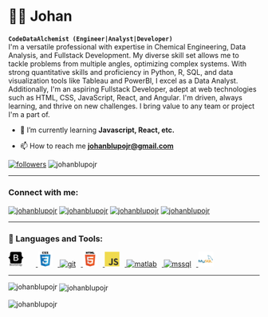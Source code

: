 # 🏄‍♂️ Johan
**`CodeDataAlchemist (Engineer|Analyst|Developer)`**
<br>
I'm a versatile professional with expertise in Chemical Engineering, Data Analysis, and Fullstack Development. My diverse skill set allows me to tackle problems from multiple angles, optimizing complex systems. With strong quantitative skills and proficiency in Python, R, SQL, and data visualization tools like Tableau and PowerBI, I excel as a Data Analyst. Additionally, I'm an aspiring Fullstack Developer, adept at web technologies such as HTML, CSS, JavaScript, React, and Angular. I'm driven, always learning, and thrive on new challenges. I bring value to any team or project I'm a part of.

- 🌱 I’m currently learning **Javascript, React, etc.**

- 📫 How to reach me **johanblupojr@gmail.com**

<p align="left">
<a href="https://github.com/johanblupojr?tab=followers">
 <img alt="followers" title="Follow me on Github" src="https://custom-icon-badges.demolab.com/github/followers/johanblupojr?color=236ad3&labelColor=1155ba&style=for-the-badge&logo=person-add&label=Follow&logoColor=white"/></a>
 <img src="https://komarev.com/ghpvc/?username=johanblupojr&label=Views&color=blueviolet&style=for-the-badge&logo=star" alt="johanblupojr" />   
 </p>

---

<h3 align="left">Connect with me:</h3>
<p align="left">
<a href="https://twitter.com/Jooooohaaan" target="blank"><img align="center" src="https://raw.githubusercontent.com/rahuldkjain/github-profile-readme-generator/master/src/images/icons/Social/twitter.svg" alt="johanblupojr" height="30" width="30" /></a>
<a href="https://linkedin.com/in/johanblupojr" target="blank"><img align="center" src="https://raw.githubusercontent.com/rahuldkjain/github-profile-readme-generator/master/src/images/icons/Social/linked-in-alt.svg" alt="johanblupojr" height="30" width="30" /></a>
<a href="https://fb.com/johanblupojr" target="blank"><img align="center" src="https://raw.githubusercontent.com/rahuldkjain/github-profile-readme-generator/master/src/images/icons/Social/facebook.svg" alt="johanblupojr" height="30" width="30" /></a>
<a href="https://instagram.com/jooohaaaaan" target="blank"><img align="center" src="https://raw.githubusercontent.com/rahuldkjain/github-profile-readme-generator/master/src/images/icons/Social/instagram.svg" alt="johanblupojr" height="30" width="30" /></a>
</p>

---

<h3 align="left">🧰 Languages and Tools:</h3>
<p align="left"> 
<a href="https://getbootstrap.com" target="_blank" rel="noreferrer"> <img src="https://raw.githubusercontent.com/devicons/devicon/master/icons/bootstrap/bootstrap-plain-wordmark.svg" alt="bootstrap" width="30" height="30" style="padding-right:25px"; /> </a> 
<a href="https://www.w3schools.com/css/" target="_blank" rel="noreferrer"> <img src="https://raw.githubusercontent.com/devicons/devicon/master/icons/css3/css3-original-wordmark.svg" alt="css3" width="30" height="30" style="padding-right:10px"/> </a> 
<a href="https://git-scm.com/" target="_blank" rel="noreferrer"> <img src="https://www.vectorlogo.zone/logos/git-scm/git-scm-icon.svg" alt="git" width="30" height="30" style="padding-right:10px"/> </a> 
<a href="https://www.w3.org/html/" target="_blank" rel="noreferrer"> <img src="https://raw.githubusercontent.com/devicons/devicon/master/icons/html5/html5-original-wordmark.svg" alt="html5" width="30" height="30" style="padding-right:10px"/> </a> 
<a href="https://developer.mozilla.org/en-US/docs/Web/JavaScript" target="_blank" rel="noreferrer"> <img src="https://raw.githubusercontent.com/devicons/devicon/master/icons/javascript/javascript-original.svg" alt="javascript" width="30" height="30" style="padding-right:10px"/> </a> 
<a href="https://www.mathworks.com/" target="_blank" rel="noreferrer"> <img src="https://upload.wikimedia.org/wikipedia/commons/2/21/Matlab_Logo.png" alt="matlab" width="30" height="30" style="padding-right:10px"/> </a> 
<a href="https://www.microsoft.com/en-us/sql-server" target="_blank" rel="noreferrer"> <img src="https://www.svgrepo.com/show/303229/microsoft-sql-server-logo.svg" alt="mssql" width="30" height="30" style="padding-right:10px"/> </a> 
<a href="https://www.mysql.com/" target="_blank" rel="noreferrer"> <img src="https://raw.githubusercontent.com/devicons/devicon/master/icons/mysql/mysql-original-wordmark.svg" alt="mysql" width="30" height="30" style="padding-right:10px"/> </a> </p>

---


<p><img align="left" src="https://github-readme-stats.vercel.app/api/top-langs?username=johanblupojr&show_icons=true&locale=en&layout=compact" alt="johanblupojr" /></p>

<p>&nbsp;<img align="center" src="https://github-readme-stats.vercel.app/api?username=johanblupojr&show_icons=true&locale=en" alt="johanblupojr" /></p>

<p><img align="center" src="https://github-readme-streak-stats.herokuapp.com/?user=johanblupojr&" alt="johanblupojr" /></p>

<!--
**johanblupojr/johanblupojr** is a ✨ _special_ ✨ repository because its `README.md` (this file) appears on your GitHub profile.

Here are some ideas to get you started:

- 🔭 I’m currently working on ...
- 🌱 I’m currently learning ...
- 👯 I’m looking to collaborate on ...
- 🤔 I’m looking for help with ...
- 💬 Ask me about ...
- 📫 How to reach me: ...
- 😄 Pronouns: ...
- ⚡ Fun fact: ...
-->
